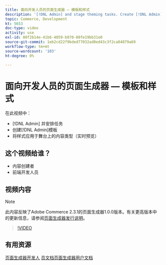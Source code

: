```yaml
---
title: 面向开发人员的页面生成器 — 模板和样式
description: '[!DNL Admin] and stage theming tasks. Create [!DNL Admin] 模板​。将样式应用于舞台上的内容类型（实时预览）。'
topic: Commerce, Development
kt: 5653
doc-type: video
activity: use
exl-id: 80f2b14e-41b6-4059-b070-80fe19bb31e0
source-git-commit: 1eb2cd22f9bded77032ad0ed43c3f2ca84879a69
workflow-type: tm+mt
source-wordcount: '103'
ht-degree: 0%

---
```


# 面向开发人员的页面生成器 — 模板和样式

在此视频中：

- [!DNL Admin] 并安排任务
- 创建[!DNL Admin]模&#x200B;板
- 将样式应用于舞台上的内容类型（实时预览）

## 这个视频给谁？

- 内容创建者
- 前端开发人员

## 视频内容

>[!NOTE]
>
>此内容反映了Adobe Commerce 2.3.1的页面生成器1.0.0版本。有关更高版本中的更新信息，请参阅[页面生成器发行说明](https://devdocs.magento.com/page-builder/docs/release-notes.html)。

>[!VIDEO](https://video.tv.adobe.com/v/35712?quality=12&learn=on)

## 有用资源

[页面生成器开发人](https://devdocs.magento.com/page-builder/docs/index.html)
[员文档页面生成器用户文档](https://docs.magento.com/user-guide/cms/page-builder.html)
